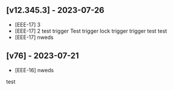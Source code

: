 ## [v12.345.3] - 2023-07-26

- [EEE-17] 3 
- [EEE-17] 2 test trigger Test trigger lock trigger trigger test test 
- [EEE-17] nweds 

## [v76] - 2023-07-21

- [EEE-16] nweds 

test
